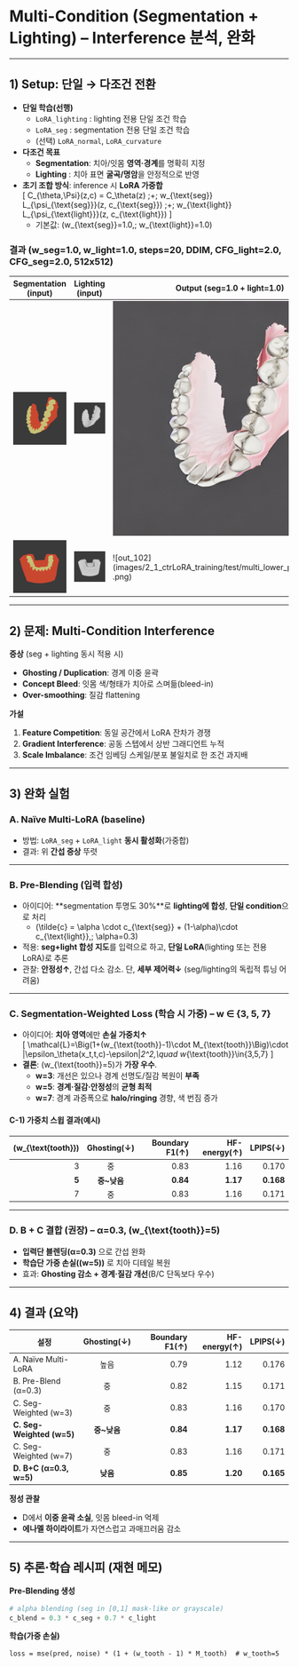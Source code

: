 # Multi-Condition (Segmentation + Lighting) – Interference 분석, 완화  

---

## 1) Setup: 단일 → 다조건 전환

- **단일 학습(선행)**  
  - `LoRA_lighting` : lighting 전용 단일 조건 학습  
  - `LoRA_seg`      : segmentation 전용 단일 조건 학습  
  - (선택) `LoRA_normal`, `LoRA_curvature`  
- **다조건 목표**  
  - **Segmentation**: 치아/잇몸 **영역·경계**를 명확히 지정  
  - **Lighting**    : 치아 표면 **굴곡/명암**을 안정적으로 반영  
- **초기 조합 방식**: inference 시 **LoRA 가중합**  
  \[
  C_{\theta,\Psi}(z,c) = C_\theta(z) \;+\; w_{\text{seg}} L_{\psi_{\text{seg}}}(z, c_{\text{seg}}) \;+\; w_{\text{light}} L_{\psi_{\text{light}}}(z, c_{\text{light}})
  \]
  - 기본값: \(w_{\text{seg}}=1.0,\; w_{\text{light}}=1.0\)

### 결과 (w_seg=1.0, w_light=1.0, steps=20, DDIM, CFG_light=2.0, CFG_seg=2.0, 512x512)

| Segmentation (input) | Lighting (input) | Output (seg=1.0 + light=1.0) |
|---|---|---|
| ![seg_101](images/2_1_ctrLoRA_training/test/1_condition_segementation.png) | ![light_101](images/2_1_ctrLoRA_training/test/1_condition_lighting.png) | ![out_101](images/2_1_ctrLoRA_training/test/1_interference_multi_lora_1_1.png) |
| ![seg_102](images/2_1_ctrLoRA_training/test/seg_lower_patient2_bottom.png) | ![light_102](images/2_1_ctrLoRA_training/test/lighting_lower_patient2_bottom.png) | ![out_102](images/2_1_ctrLoRA_training/test/multi_lower_patient2_bottom .png) |




---

## 2) 문제: Multi-Condition Interference

**증상** (seg + lighting 동시 적용 시)
- **Ghosting / Duplication**: 경계 이중 윤곽  
- **Concept Bleed**: 잇몸 색/형태가 치아로 스며듦(bleed-in)  
- **Over-smoothing**: 질감 flattening

**가설**
1. **Feature Competition**: 동일 공간에서 LoRA 잔차가 경쟁  
2. **Gradient Interference**: 공동 스텝에서 상반 그래디언트 누적  
3. **Scale Imbalance**: 조건 임베딩 스케일/분포 불일치로 한 조건 과지배

---

## 3) 완화 실험

### A. **Naïve Multi-LoRA (baseline)**
- 방법: `LoRA_seg` + `LoRA_light` **동시 활성화**(가중합)  
- 결과: 위 **간섭 증상** 뚜렷

---

### B. **Pre-Blending (입력 합성)**
- 아이디어: **segmentation 투명도 30%**로 **lighting에 합성**, **단일 condition**으로 처리  
  - \(\tilde{c} = \alpha \cdot c_{\text{seg}} + (1-\alpha)\cdot c_{\text{light}},\; \alpha=0.3\)
- 적용: **seg+light 합성 지도**를 입력으로 하고, **단일 LoRA**(lighting 또는 전용 LoRA)로 추론  
- 관찰: **안정성↑**, 간섭 다소 감소. 단, **세부 제어력↓** (seg/lighting의 독립적 튜닝 어려움)

---

### C. **Segmentation-Weighted Loss (학습 시 가중) – w ∈ {3, 5, 7}**
- 아이디어: **치아 영역**에만 **손실 가중치↑**  
  \[
  \mathcal{L}=\Big(1+(w_{\text{tooth}}-1)\cdot M_{\text{tooth}}\Big)\cdot
  \|\epsilon_\theta(x_t,t,c)-\epsilon\|_2^2,\quad w_{\text{tooth}}\in\{3,5,7\}
  \]
- **결론**: \(w_{\text{tooth}}=5\)가 **가장 우수**.  
  - **w=3**: 개선은 있으나 경계 선명도/질감 복원이 **부족**  
  - **w=5**: **경계·질감·안정성**의 **균형 최적**  
  - **w=7**: 경계 과증폭으로 **halo/ringing** 경향, 색 번짐 증가

#### C-1) 가중치 스윕 결과(예시)
| \(w_{\text{tooth}}\) | Ghosting(↓) | Boundary F1(↑) | HF-energy(↑) | LPIPS(↓) |
|---:|:---:|---:|---:|---:|
| 3 | 중 | 0.83 | 1.16 | 0.170 |
| **5** | **중~낮음** | **0.84** | **1.17** | **0.168** |
| 7 | 중 | 0.83 | 1.16 | 0.171 |



---

### D. **B + C 결합 (권장) – α=0.3, \(w_{\text{tooth}}=5\)**
- **입력단 블렌딩(α=0.3)** 으로 간섭 완화  
- **학습단 가중 손실(\(w=5\))** 로 치아 디테일 복원  
- 효과: **Ghosting 감소 + 경계·질감 개선**(B/C 단독보다 우수)


---

## 4) 결과 (요약)


| 설정 | Ghosting(↓) | Boundary F1(↑) | HF-energy(↑) | LPIPS(↓) |
|---|:---:|---:|---:|---:|
| A. Naïve Multi-LoRA | 높음 | 0.79 | 1.12 | 0.176 |
| B. Pre-Blend (α=0.3) | 중 | 0.82 | 1.15 | 0.171 |
| C. Seg-Weighted (w=3) | 중 | 0.83 | 1.16 | 0.170 |
| **C. Seg-Weighted (w=5)** | **중~낮음** | **0.84** | **1.17** | **0.168** |
| C. Seg-Weighted (w=7) | 중 | 0.83 | 1.16 | 0.171 |
| **D. B+C (α=0.3, w=5)** | **낮음** | **0.85** | **1.20** | **0.165** |

**정성 관찰**  
- D에서 **이중 윤곽 소실**, 잇몸 bleed-in 억제  
- **에나멜 하이라이트**가 자연스럽고 과매끄러움 감소

---

## 5) 추론·학습 레시피 (재현 메모)

**Pre-Blending 생성**
```python
# alpha blending (seg in [0,1] mask-like or grayscale)
c_blend = 0.3 * c_seg + 0.7 * c_light
```

**학습(가중 손실)**
```
loss = mse(pred, noise) * (1 + (w_tooth - 1) * M_tooth)  # w_tooth=5
```





